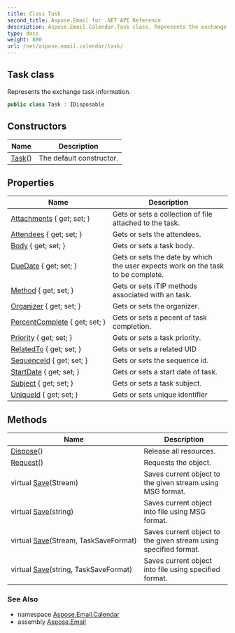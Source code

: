 ```yaml
---
title: Class Task
second_title: Aspose.Email for .NET API Reference
description: Aspose.Email.Calendar.Task class. Represents the exchange task information
type: docs
weight: 880
url: /net/aspose.email.calendar/task/
---
```

## Task class

Represents the exchange task information.

```csharp
public class Task : IDisposable
```

## Constructors

| Name | Description |
| --- | --- |
| [Task](task/)() | The default constructor. |

## Properties

| Name | Description |
| --- | --- |
| [Attachments](../../aspose.email.calendar/task/attachments/) { get; set; } | Gets or sets a collection of file attached to the task. |
| [Attendees](../../aspose.email.calendar/task/attendees/) { get; set; } | Gets or sets the attendees. |
| [Body](../../aspose.email.calendar/task/body/) { get; set; } | Gets or sets a task body. |
| [DueDate](../../aspose.email.calendar/task/duedate/) { get; set; } | Gets or sets the date by which the user expects work on the task to be complete. |
| [Method](../../aspose.email.calendar/task/method/) { get; set; } | Gets or sets iTIP methods associated with an task. |
| [Organizer](../../aspose.email.calendar/task/organizer/) { get; set; } | Gets or sets the organizer. |
| [PercentComplete](../../aspose.email.calendar/task/percentcomplete/) { get; set; } | Gets or sets a pecent of task completion. |
| [Priority](../../aspose.email.calendar/task/priority/) { get; set; } | Gets or sets a task priority. |
| [RelatedTo](../../aspose.email.calendar/task/relatedto/) { get; set; } | Gets or sets a related UID |
| [SequenceId](../../aspose.email.calendar/task/sequenceid/) { get; set; } | Gets or sets the sequence id. |
| [StartDate](../../aspose.email.calendar/task/startdate/) { get; set; } | Gets or sets a start date of task. |
| [Subject](../../aspose.email.calendar/task/subject/) { get; set; } | Gets or sets a task subject. |
| [UniqueId](../../aspose.email.calendar/task/uniqueid/) { get; set; } | Gets or sets unique identifier |

## Methods

| Name | Description |
| --- | --- |
| [Dispose](../../aspose.email.calendar/task/dispose/)() | Release all resources. |
| [Request](../../aspose.email.calendar/task/request/)() | Requests the object. |
| virtual [Save](../../aspose.email.calendar/task/save/#save)(Stream) | Saves current object to the given stream using MSG format. |
| virtual [Save](../../aspose.email.calendar/task/save/#save_2)(string) | Saves current object into file using MSG format. |
| virtual [Save](../../aspose.email.calendar/task/save/#save_1)(Stream, TaskSaveFormat) | Saves current object to the given stream using specified format. |
| virtual [Save](../../aspose.email.calendar/task/save/#save_3)(string, TaskSaveFormat) | Saves current object into file using specified format. |

### See Also

* namespace [Aspose.Email.Calendar](../../aspose.email.calendar/)
* assembly [Aspose.Email](../../)


